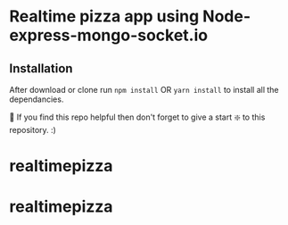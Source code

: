 # Realtime pizza app using Node-express-mongo-socket.io

## Installation 
After download or clone run `npm install` OR `yarn install` to install all the dependancies.

🙏 If you find this repo helpful then don't forget to give a start ❇️ to this repository. :)
# realtimepizza
# realtimepizza
